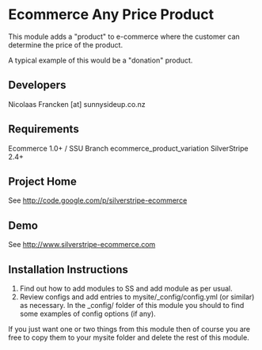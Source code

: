 
Ecommerce Any Price Product
================================================================================

This module adds a "product" to e-commerce where
the customer can determine the price of the product.

A typical example of this would be a "donation" product.

Developers
-----------------------------------------------
Nicolaas Francken [at] sunnysideup.co.nz


Requirements
-----------------------------------------------
Ecommerce 1.0+ / SSU Branch
ecommerce_product_variation
SilverStripe 2.4+

Project Home
-----------------------------------------------
See http://code.google.com/p/silverstripe-ecommerce

Demo
-----------------------------------------------
See http://www.silverstripe-ecommerce.com

Installation Instructions
-----------------------------------------------
1. Find out how to add modules to SS and add module as per usual.
2. Review configs and add entries to mysite/_config/config.yml
(or similar) as necessary.
In the _config/ folder of this module
you should to find some examples of config options (if any).

If you just want one or two things from this module
then of course you are free to copy them to your
mysite folder and delete the rest of this module.



